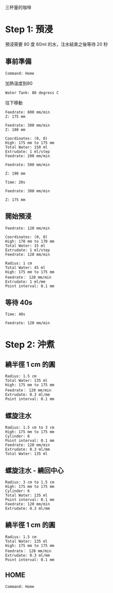 
三杯量的咖啡

# Step 1: 預浸

預浸需要 80 度 60ml 的水，注水結束之後等待 20 秒

## 事前準備 

``` operations
Command: Home
```

加熱溫度到80

``` heat
Water Tank: 80 degress C
```

往下移動

``` move
Feedrate: 800 mm/min
Z: 175 mm
```

``` move
Feedrate: 300 mm/min
Z: 180 mm
```

``` fixed_point
Coordinates: (0, 0)
High: 175 mm to 175 mm
Total Water: 150 ml
Extrudate: 1 ml/step
Feedrate: 200 mm/min
```

``` move
Feedrate: 500 mm/min
```

``` move
Z: 190 mm
```

``` wait
Time: 20s
```

``` move
Feedrate: 300 mm/min
```

``` move
Z: 175 mm
```

## 開始預浸

``` move
Feedrate: 120 mm/min
```

``` fixed_point
Coordinates: (0, 0)
High: 170 mm to 170 mm
Total Water: 15 ml
Extrudate: 1 ml/step
Feedrate: 120 mm/min
```

``` circle
Radius: 1 cm
Total Water: 45 ml
High: 175 mm to 175 mm
Feedrate： 120 mm/min
Extrudate: 1 ml/mm
Point interval: 0.1 mm
```

## 等待 40s

``` wait
Time: 40s
```

``` move
Feedrate: 120 mm/min
```

# Step 2: 沖煮

## 繞半徑 1 cm 的圓

``` circle
Radius: 1.5 cm
Total Water: 135 ml
High: 175 mm to 175 mm
Feedrate： 120 mm/min
Extrudate: 0.3 ml/mm
Point interval: 0.1 mm
```

## 螺旋注水

``` spiral
Radius: 1.5 cm to 3 cm
High: 175 mm to 175 mm
Cylinder: 6
Point interval: 0.1 mm
Feedrate: 120 mm/min
Extrudate: 0.3 ml/mm
Total Water: 135 ml
```

## 螺旋注水 - 繞回中心

``` spiral
Radius: 3 cm to 1.5 cm
High: 175 mm to 175 mm
Cylinder: 6
Total Water: 135 ml
Point interval: 0.1 mm
Feedrate: 120 mm/min
Extrudate: 0.3 ml/mm
```

## 繞半徑 1 cm 的圓

``` circle
Radius: 1.5 cm
Total Water: 135 ml
High: 175 mm to 175 mm
Feedrate： 120 mm/min
Extrudate: 0.3 ml/mm
Point interval: 0.1 mm
```

## HOME

``` operations
Command: Home
```
